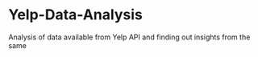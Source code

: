 # Yelp-Data-Analysis
Analysis of data available from Yelp API and finding out insights from the same
